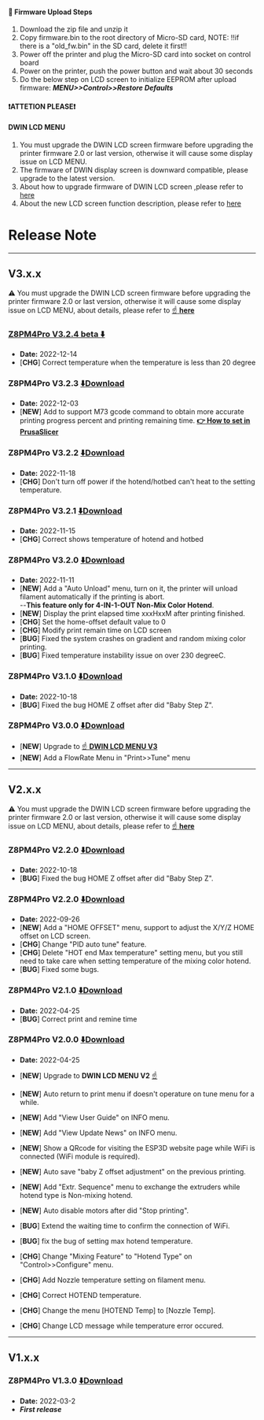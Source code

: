 #### :green_book: Firmware Upload Steps
1. Download the zip file and unzip it
2. Copy firmware.bin to the root directory of Micro-SD card, 
NOTE: !!if there is a "old_fw.bin" in the SD card, delete it first!!
3. Power off the printer and plug the Micro-SD card into socket on control board
4. Power on the printer, push the power button and wait about 30 seconds
5. Do the below step on LCD screen to initialize EEPROM after upload firmware:  ***MENU>>Control>>Restore Defaults***

#### :heavy_exclamation_mark:ATTETION PLEASE:heavy_exclamation_mark:
#### DWIN LCD MENU
1. You must upgrade the DWIN LCD screen firmware before upgrading the printer firmware 2.0 or last version, otherwise it will cause some display issue on LCD MENU. 
2. The firmware of DWIN display screen is downward compatible, please upgrade to the latest version.
3. About how to upgrade firmware of DWIN LCD screen ,please refer to [here](https://github.com/ZONESTAR3D/Upgrade-kit-guide/tree/main/TFT-LCD/LCD-DWIN#upload-firmware)  
4. About the new LCD screen function description, please refer to [here](https://github.com/ZONESTAR3D/Upgrade-kit-guide/blob/main/TFT-LCD/LCD-DWIN/user_guide/LCD-DWIN%20MENU%20Description%20V3.pdf)  

# Release Note
--------------
## V3.x.x
:warning: You must upgrade the DWIN LCD screen firmware before upgrading the printer firmware 2.0 or last version, otherwise it will cause some display issue on LCD MENU, about details, please refer to [:point_up: **here**](#dwin-lcd-menu)

### [Z8PM4Pro V3.2.4 beta :arrow_down:](./Z8PM4ProMK1_V3_2_4.zip)
- **Date:** 2022-12-14
- [**CHG**] Correct temperature when the temperature is less than 20 degree

### Z8PM4Pro V3.2.3 [:arrow_down:Download](./Z8PM4ProMK1_V3_2_3.zip)
- **Date:** 2022-12-03
- [**NEW**] Add to support M73 gcode command to obtain more accurate printing progress percent and printing remaining time. **[:point_right: How to set in PrusaSlicer](M73_PrusaSlicer.jpg)**

### Z8PM4Pro V3.2.2 [:arrow_down:Download](./Z8PM4ProMK1_V3_2_2.zip)
- **Date:** 2022-11-18
- [**CHG**] Don't turn off power if the hotend/hotbed can't heat to the setting temperature.

### Z8PM4Pro V3.2.1 [:arrow_down:Download](./Z8PM4ProMK1_V3_2_1.zip)
- **Date:** 2022-11-15
- [**CHG**] Correct shows temperature of hotend and hotbed

### Z8PM4Pro V3.2.0 [:arrow_down:Download](./Z8PM4ProMK1_V3_2_0.zip)
- **Date:** 2022-11-11
- [**NEW**] Add a "Auto Unload" menu, turn on it, the printer will unload filament automatically if the printing is abort.    
  --**This feature only for 4-IN-1-OUT Non-Mix Color Hotend**.   
- [**NEW**] Display the print elapsed time xxxHxxM after printing finished.
- [**CHG**] Set the home-offset default value to 0
- [**CHG**] Modify print remain time on LCD screen
- [**BUG**] Fixed the system crashes on gradient and random mixing color printing.
- [**BUG**] Fixed temperature instability issue on over 230 degreeC.

### Z8PM4Pro V3.1.0 [:arrow_down:Download](./Z8PM4ProMK1_V3_1_0.zip)
- **Date:** 2022-10-18
- [**BUG**] Fixed the bug HOME Z offset after did "Baby Step Z".

### Z8PM4Pro V3.0.0 [:arrow_down:Download](./Z8PM4ProMK1_V3_0_0.zip)
- [**NEW**] Upgrade to [:point_up: **DWIN LCD MENU V3**](#dwin-lcd-menu)
- [**NEW**] Add a FlowRate Menu in "Print>>Tune" menu

--------------
## V2.x.x
:warning: You must upgrade the DWIN LCD screen firmware before upgrading the printer firmware 2.0 or last version, otherwise it will cause some display issue on LCD MENU, about details, please refer to [:point_up: **here**](#dwin-lcd-menu)

### Z8PM4Pro V2.2.0 [:arrow_down:Download](./Z8PM4ProMK1_V2_3_0.zip)
- **Date:** 2022-10-18
- [**BUG**] Fixed the bug HOME Z offset after did "Baby Step Z".

### Z8PM4Pro V2.2.0 [:arrow_down:Download](./Z8PM4ProMK1_V2_2_0.zip)
- **Date:** 2022-09-26
- [**NEW**] Add a "HOME OFFSET" menu, support to adjust the X/Y/Z HOME offset on LCD screen.
- [**CHG**] Change "PID auto tune" feature.
- [**CHG**] Delete "HOT end Max temperature" setting menu, but you still need to take care when setting temperature of the mixing color hotend.
- [**BUG**] Fixed some bugs.

### Z8PM4Pro V2.1.0 [:arrow_down:Download](./Z8PM4ProMK1_V2_1_0.zip)
- **Date:** 2022-04-25
- [**BUG**] Correct print and remine time

### Z8PM4Pro V2.0.0 [:arrow_down:Download](./Z8PM4ProMK1_V2_0_0.zip)
- **Date:** 2022-04-25
- [**NEW**] Upgrade to **DWIN LCD MENU V2** [:point_up:](#dwin-lcd-menu)
- [**NEW**] Auto return to print menu if doesn't operature on tune menu for a while.
- [**NEW**] Add "View User Guide" on INFO menu.
- [**NEW**] Add "View Update News" on INFO menu.
- [**NEW**] Show a QRcode for visiting the ESP3D website page while WiFi is connected (WiFi module is required).
- [**NEW**] Auto save "baby Z offset adjustment" on the previous printing. 
- [**NEW**] Add "Extr. Sequence" menu to exchange the extruders while hotend type is Non-mixing hotend.
- [**NEW**] Auto disable motors after did "Stop printing".

- [**BUG**] Extend the waiting time to confirm the connection of WiFi.
- [**BUG**] fix the bug of setting max hotend temperature.    

- [**CHG**] Change "Mixing Feature" to "Hotend Type" on "Control>>Configure" menu.
- [**CHG**] Add Nozzle temperature setting on filament menu.
- [**CHG**] Correct HOTEND temperature.
- [**CHG**] Change the menu [HOTEND Temp] to [Nozzle Temp].   
- [**CHG**] Change LCD message while temperature error occured.

--------------
## V1.x.x
### Z8PM4Pro V1.3.0 [:arrow_down:Download](./Z8PM4ProMK1_V1_3_0.zip)
- **Date:** 2022-03-2
- ***First release***